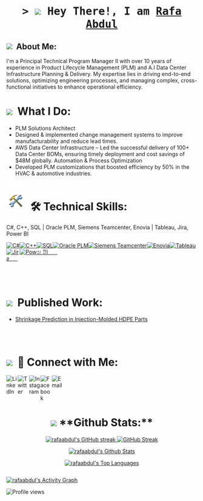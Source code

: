 <!-- Intro  -->
<h1 align="center">
        <samp>&gt; <img src="https://emojis.slackmojis.com/emojis/images/1531849430/4246/blob-sunglasses.gif?1531849430" width="30"/> Hey There!, I am
                <b><a target="_blank" href="https://rafaabdul.com/">Rafa Abdul </a></b>
        </samp>
</h1>

<h2 align="left"><img src="https://media.tenor.com/QhRvvwpCdVoAAAAi/rocket.gif" width='25'/>&nbsp; About Me: </h2>

I'm a Principal Technical Program Manager II with over 10 years of experience in Product Lifecycle Management (PLM) and A.I Data Center Infrastructure Planning & Delivery. My expertise lies in driving end-to-end solutions, optimizing engineering processes, and managing complex, cross-functional initiatives to enhance operational efficiency.

<h1><img src="https://media.tenor.com/OkKxZR52Qi8AAAAi/light-bulb-joypixels.gif" width='25'/>&nbsp; What I Do:</h1>

- PLM Solutions Architect
- Designed & implemented change management systems to improve manufacturability and reduce lead times.
- AWS Data Center Infrastructure
  – Led the successful delivery of 100+ Data Center BOMs, ensuring timely deployment and cost savings of $48M globally.
  Automation & Process Optimization
- Developed PLM customizations that boosted efficiency by 50% in the HVAC & automotive industries.

<h1><img src="./rotating_tools.gif" width='50'/>&nbsp; 🛠 Technical Skills:</h1>

C#, C++, SQL | Oracle PLM, Siemens Teamcenter, Enovia | Tableau, Jira, Power BI

<div style="display: flex; justify-content: flex-start; flex-wrap: wrap;">
  <a href="https://learn.microsoft.com/en-us/dotnet/csharp/" target="_blank">
    <img src="https://upload.wikimedia.org/wikipedia/commons/4/4f/Csharp_Logo.png" alt="C#" width="40" height="40"/>
  </a>

  <a href="https://www.cplusplus.com/" target="_blank">
    <img src="https://miro.medium.com/v2/resize:fit:750/format:webp/1*Wd5q3FM1ne7y8y1Xojh-8g.png" alt="C++" width="40" height="40"/>
  </a>

  <a href="https://www.sql.org/" target="_blank">
    <img src="https://upload.wikimedia.org/wikipedia/en/6/6f/Sql_data_base_with_logo.png" alt="SQL" width="40" height="40"/>
  </a>

  <a href="https://www.oracle.com/plm/" target="_blank">
    <img src="https://www.usb-muc.de/wp-content/uploads/2018/09/Oracle_PLM_Logo-200x200.png" alt="Oracle PLM" height="40"/>
  </a>

  <a href="https://www.plm.automation.siemens.com/en/teamcenter/" target="_blank">
    <img src="https://logodix.com/logo/1121765.png" alt="Siemens Teamcenter" height="40"/>
  </a>

  <a href="https://www.3ds.com/products-services/enovia/" target="_blank">
    <img src="https://www.cadmes.com/hs-fs/hubfs/3DEXPERIENCE/ENOVIA/enovia%20logo.png?width=670&name=enovia%20logo.png" alt="Enovia" height="40"/>
  </a>

  <a href="https://www.tableau.com/" target="_blank">
    <img src="https://www.techmonitor.ai/wp-content/uploads/sites/29/2016/07/what-is-tableau-2.png" alt="Tableau" height="40"/>
  </a>

  <a href="https://www.atlassian.com/software/jira" target="_blank">
    <img src="https://logos-world.net/wp-content/uploads/2021/02/Jira-Emblem.png" alt="Jira" width="80" height="40"/><span style="color:white; margin-left:-30px">Jira</span>
  </a>

  <a href="https://powerbi.microsoft.com/" target="_blank">
    <img src="https://upload.wikimedia.org/wikipedia/commons/c/cf/New_Power_BI_Logo.svg" alt="Power BI" height="40" width="80"/><span style="color:white; margin-left:-30px">PowerBI</span>
  </a>
</div>
<br>
<br>
<br>

<h1><img src="https://media1.tenor.com/m/vDtqjv47FsIAAAAC/book-school.gif" width='50'/>&nbsp; Published Work:</h1>

- <a href="https://doi.org/10.1007/s12008-019-00593-4">Shrinkage Prediction in Injection-Molded HDPE Parts</a>

<br>
<br>
<h1><img src="https://media.tenor.com/P0n2IkAiQiMAAAAi/holy-spirit-the-way.gif" width='50'/>&nbsp; 🔗 Connect with Me:</h1>

[<img align="left" alt="LinkedIn" width="30" src="https://img.icons8.com/color/48/000000/linkedin.png" />][linkedin]
[<img align="left" alt="Twitter" width="30" src="https://img.icons8.com/fluent/48/000000/twitter.png" />][twitter]
[<img align="left" alt="Instagram"  width="30" src="https://img.icons8.com/fluent/48/000000/instagram-new.png" />][instagram]
[<img align="left" alt="Facebook" width="30" src="https://img.icons8.com/fluency/48/000000/facebook-new.png" />][facebook]
[<img align="left" alt="Email" width="30" src="https://img.icons8.com/fluency/48/000000/mail.png" />][Email]

[linkedin]: https://www.linkedin.com/in/rafaabdul/
[twitter]: https://twitter.com
[instagram]: https://www.instagram.com
[facebook]: https://www.facebook.com
[Email]: mailto:comabdulrafa03@gmail.com

<br>
<br>
<br>
<br>

<p align="center">
   <table>
      <h1 align="center"><img src="https://media.giphy.com/media/ZCN6F3FAkwsyOGU2RS/giphy.gif" width="40"> **Github Stats:**</h1>
      <p align="center">
              <a href="https://github.com/rafaabdul">
                      <img src="https://github-readme-streak-stats.herokuapp.com/?user=rafaabdul&include_all_commits=true&theme=radical&border=7F3FBF&background=0D1117" alt="rafaabdul's GitHub streak"/>
              </a>
              <a href="https://git.io/streak-stats"><img src="https://github-readme-streak-stats.herokuapp.com?user=rafaabdul&theme=microsoft-dark&hide_total_contributions=true" alt="GitHub Streak" /></a>
      </p>
           <p align="center"> 
                   <a href="https://github.com/rafaabdul">
                           <img alt="rafaabdul's Github Stats" src="https://denvercoder1-github-readme-stats.vercel.app/api?username=rafaabdul&show_icons=true&include_all_commits=true&theme=react&border_color=7F3FBF&bg_color=0D1117&title_color=F85D7F&icon_color=F8D866" height="192px" width="49.5%"/>
                   </a><br>
           </p>
           <p align="center">
                   <a href="https://github.com/rafaabdul">
           <img alt="rafaabdul's Top Languages" src="https://denvercoder1-github-readme-stats.vercel.app/api/top-langs/?username=rafaabdul&langs_count=8&layout=compact&theme=react&border_color=7F3FBF&bg_color=0D1117&title_color=F85D7F&icon_color=F8D866" height="192px" width="49.5%"/>
   </a><br/>
           </p>
   </table>
</p>

<a href="https://github.com/rafaabdul"><img alt="rafaabdul's Activity Graph" src="https://github-readme-activity-graph.vercel.app/graph?username=rafaabdul&theme=github-compact&point=68929b&area=true&hide_border=true" /></a>

![Profile views](https://komarev.com/ghpvc/?username=rafaabdul&color=orange)
